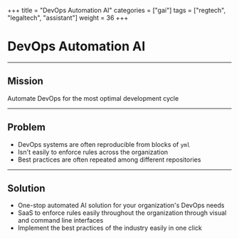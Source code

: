 +++
title = "DevOps Automation AI"
categories = ["gai"]
tags = ["regtech", "legaltech", "assistant"]
weight = 36
+++

# DevOps Automation AI

---

## Mission

Automate DevOps for the most optimal development cycle

---

## Problem

- DevOps systems are often reproducible from blocks of `yml`
- Isn't easily to enforce rules across the organization
- Best practices are often repeated among different repositories

---

## Solution

- One-stop automated AI solution for your organization's DevOps needs
- SaaS to enforce rules easily throughout the organization through visual and command line interfaces
- Implement the best practices of the industry easily in one click
